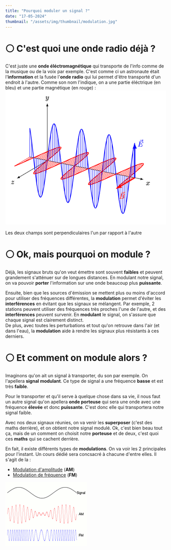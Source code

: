 ```yaml
---
title: "Pourquoi moduler un signal ?"
date: "17-05-2024"
thumbnail: "/assets/img/thumbnail/modulation.jpg"
---
```

# ⚪️ C'est quoi une onde radio déjà ? 
C'est juste une **onde éléctromagnétique** qui transporte de l'info comme de la musique ou de la voix par exemple. C'est comme ci un astronaute était l'**information** et la fusée l'**onde radio** qui lui permet d'être transporté d'un endroit à l'autre. 
Comme son nom l'indique, on a une partie éléctrique (en bleu) et une partie magnétique (en rouge) : 
![onde](../../../assets/img/mini-cours/modulation/onde.gif)

Les deux champs sont perpendiculaires l'un par rapport à l'autre

# ⚪️ Ok, mais pourquoi on module ? 
Déjà, les signaux bruts qu'on veut émettre sont souvent **faibles** et peuvent grandement s'atténuer sur de longues distances. 
En modulant notre signal, on va pouvoir **porter** l'information sur une onde beaucoup plus **puissante**. 

Ensuite, bien que les sources d'émission se mettent plus ou moins d'accord pour utiliser des fréquences différentes, la **modulation** permet d'éviter les **interférences** en évitant que les signaux se mélangent. 
Par exemple, 2 stations peuvent utiliser des fréquences très proches l'une de l'autre, et des **interférences** peuvent survenir. En **modulant** le signal, on s'assure que chaque signal est clairement distinct.  
De plus, avec toutes les perturbations et tout qu'on retrouve dans l'air (et dans l'eau), la **modulation** aide à rendre les signaux plus résistants à ces derniers. 

# ⚪️ Et comment on module alors ? 
Imaginons qu'on ait un signal à transporter, du son par exemple. On l'apellera **signal modulant**. Ce type de signal a une fréquence **basse** et est très **faible**. 

Pour le transporter et qu'il serve à quelque chose dans sa vie, il nous faut un autre signal qu'on apellera **onde porteuse** qui sera une onde avec une fréquence **élevée** et donc **puissante**. C'est donc elle qui transportera notre signal faible. 

Avec nos deux signaux réunies, on va venir les **superposer** (c'est des maths derrière), et on obtient notre signal modulé. 
Ok, c'est bien beau tout ça, mais de un comment on choisit notre **porteuse** et de deux, c'est quoi ces **maths** qui se cachent derrière. 

En fait, il existe différents types de **modulations**. On va voir les 2 principales pour l'instant. Un cours dédié sera concsacré à chacune d'entre elles. 
Il s'agit de la :
- [Modulation d'amplitude]() (**AM**)
- [Modulation de fréquence]() (**FM**)

![am_fm](../../../assets/img/mini-cours/modulation/am_fm.gif)